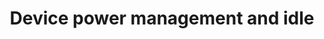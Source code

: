 ---
categories:
- bkk19
description: It can be a rather complicated task to deploy optimized power management
  (PM) support in a driver in Linux. There are several PM frameworks and corresponding
  function callbacks available per device, which the driver developer needs detailed
  knowledge about. Particularly, when the goal is to reach the best energy efficient
  behavior.<br /> <br /> Additionally, ARM SoCs in general, have quite sophisticated
  and fine grained methods to put parts of a silicon into a low power state, as to
  avoid wasting power when there are no active users of these parts. In Linux these
  parts are typically modeled as so called, PM domains.<br /> <br /> During the session,
  we dive into some of the relevant PM frameworks for dealing with idle and explains
  the concepts behind them. We look into how to deploy support for system wide low
  power states, such as suspend to ram, suspend to idle and suspend to disk. We look
  at it, both from the PM domain and the driver point of view.<br /> <br /> Moreover,
  to deploy fine grained PM support, the session gives some best practices of how
  to use runtime PM and the generic PM domain frameworks, as well as looks into how
  to implement support for called wakeup interrupts.
image:
  featured: 'true'
  path: /assets/images/featured-images/bkk19/BKK19-119.png
session_attendee_num: '12'
session_id: BKK19-119
session_room: Session Room 3 (Lotus 10)
session_slot:
  end_time: '2019-04-01 16:55:00'
  start_time: '2019-04-01 16:00:00'
session_speakers:
- speaker_bio: Ulf has a very long experience of using Linux and has been contributing
    the Linux kernel development for many years by now. He maintains the MMC subsystem
    and the generic PM domain in the Linux kernel, but also spends lots of time reviewing
    various changes related to power management and to their corresponding frameworks.<br><br>Moreover,
    Ulf has a background in real-time and embedded systems. He also has an in-depth
    knowledge about flash memory technologies, such as NAND and NOR.<br><br>Ulf is
    working for Linaro and specializing in power management.
  speaker_company: Linaro
  speaker_image: /assets/images/speakers/bkk19/ulf-hansson.jpg
  speaker_location: ''
  speaker_name: Ulf Hansson
  speaker_position: Senior Kernel Engineer
  speaker_username: ulf.hansson@linaro.org
session_track: Power Management
tag: session
tags:
- Power Management
- Linux Kernel
title: Device power management and idle
---